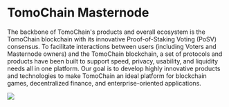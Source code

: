 # TomoChain Masternode

The backbone of TomoChain's products and overall ecosystem is the TomoChain blockchain with its innovative Proof-of-Staking Voting (PoSV) consensus. To facilitate interactions between users (including Voters and Masternode owners) and the TomoChain blockchain, a set of protocols and products have been built to support speed, privacy, usability, and liquidity needs all in one platform. Our goal is to develop highly innovative products and technologies to make TomoChain an ideal platform for blockchain games, decentralized finance, and enterprise-oriented applications.

![](https://gblobscdn.gitbook.com/assets%2F-MF6NYa65t3TUvQZ0zRX%2F-MLXkrTSBiclEyqHuFC5%2F-MLXkyaUce\_\_sAYQeszY%2Fimage.png?alt=media\&token=e6f4badb-ff7d-4783-a55f-126d08bf5c0c)
